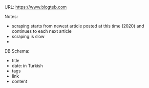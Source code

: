 URL: https://www.blogteb.com

Notes:
- scraping starts from newest article posted at this time (2020) and continues to each next article
- scraping is slow
- 

DB Schema:
- title
- date: in Turkish
- tags
- link
- content